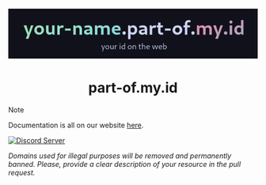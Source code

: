 <p align="center">
    <img alt="banner" src="https://raw.githubusercontent.com/partofmyid/.github/refs/heads/main/profile/image.png">
</p>
<h1 align="center">part-of.my.id</h1>

> [!NOTE]
> Documentation is all on our website [here](https://part-of.my.id/docs#structure).

<a href="https://discord.gg/rFyRF3MMhc"><img alt="Discord Server" src="https://invidget.switchblade.xyz/rFyRF3MMhc"></a>

*Domains used for illegal purposes will be removed and permanently banned. Please, provide a clear description of your resource in the pull request.*
